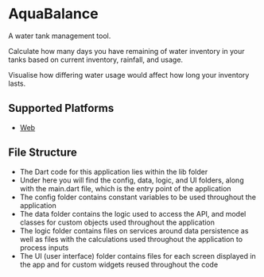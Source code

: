 # AquaBalance

A water tank management tool.

Calculate how many days you have remaining of water inventory in your tanks based on current inventory, rainfall, and usage.

Visualise how differing water usage would affect how long your inventory lasts.

## Supported Platforms

- [Web](https://aquabalance-tool.web.app/)

## File Structure

- The Dart code for this application lies within the lib folder
- Under here you will find the config, data, logic, and UI folders, along with the main.dart file, which is the entry point of the application
- The config folder contains constant variables to be used throughout the application
- The data folder contains the logic used to access the API, and model classes for custom objects used throughout the application
- The logic folder contains files on services around data persistence as well as files with the calculations used throughout the application to process inputs
- The UI (user interface) folder contains files for each screen displayed in the app and for custom widgets reused throughout the code